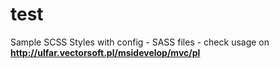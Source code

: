 # test
Sample SCSS Styles with config - SASS files - check usage on **http://ulfar.vectorsoft.pl/msidevelop/mvc/pl**

